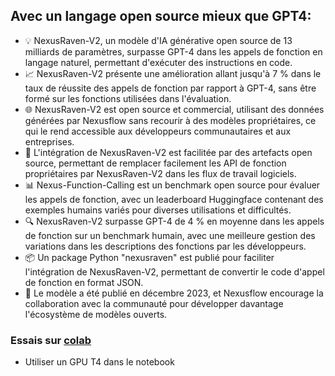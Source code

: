 ## Avec un langage open source mieux que GPT4: 
- 💡 NexusRaven-V2, un modèle d'IA générative open source de 13 milliards de paramètres, surpasse GPT-4 dans les appels de fonction en langage naturel, permettant d'exécuter des instructions en code.
- 📈 NexusRaven-V2 présente une amélioration allant jusqu'à 7 % dans le taux de réussite des appels de fonction par rapport à GPT-4, sans être formé sur les fonctions utilisées dans l'évaluation.
- 🌐 NexusRaven-V2 est open source et commercial, utilisant des données générées par Nexusflow sans recourir à des modèles propriétaires, ce qui le rend accessible aux développeurs communautaires et aux entreprises.
- 🤝 L'intégration de NexusRaven-V2 est facilitée par des artefacts open source, permettant de remplacer facilement les API de fonction propriétaires par NexusRaven-V2 dans les flux de travail logiciels.
- 📊 Nexus-Function-Calling est un benchmark open source pour évaluer les appels de fonction, avec un leaderboard Huggingface contenant des exemples humains variés pour diverses utilisations et difficultés.
- 🔍 NexusRaven-V2 surpasse GPT-4 de 4 % en moyenne dans les appels de fonction sur un benchmark humain, avec une meilleure gestion des variations dans les descriptions des fonctions par les développeurs.
- 📦 Un package Python "nexusraven" est publié pour faciliter l'intégration de NexusRaven-V2, permettant de convertir le code d'appel de fonction en format JSON.
- 📆 Le modèle a été publié en décembre 2023, et Nexusflow encourage la collaboration avec la communauté pour développer davantage l'écosystème de modèles ouverts.

### Essais sur [colab](https://t.ly/Ge1Pj)
- Utiliser un GPU T4 dans le notebook
